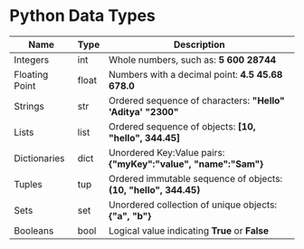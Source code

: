 
# Python Data Types


| Name           | Type  | Description                                                      |
| -------------- | ----- | ---------------------------------------------------------------- |
| Integers       | int   | Whole numbers, such as:  **5  600  28744**                       |
| Floating Point | float | Numbers with a decimal point:  **4.5  45.68  678.0**             | 
| Strings        | str   | Ordered sequence of characters:  **"Hello"  'Aditya'  "2300"**   |
| Lists          | list  | Ordered sequence of objects: **[10, "hello", 344.45]**           | 
| Dictionaries   | dict  | Unordered Key:Value pairs: **{"myKey":"value", "name":"Sam"}**   | 
| Tuples         | tup   | Ordered immutable sequence of objects: **(10, "hello", 344.45)** | 
| Sets           | set   | Unordered collection of unique objects: **{"a", "b"}**           |
| Booleans       | bool  | Logical value indicating **True** or **False**                   |